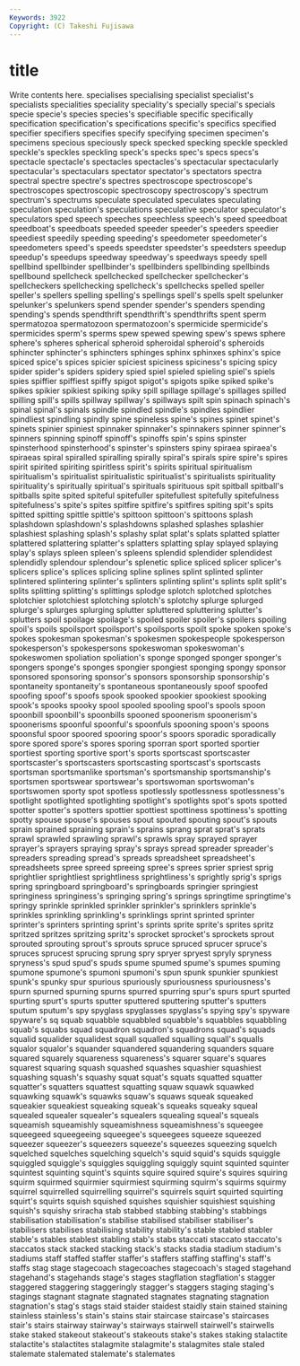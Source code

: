 ```yaml
---
Keywords: 3922 
Copyright: (C) Takeshi Fujisawa
---
```


# title

Write contents here.
specialises specialising specialist specialist's specialists specialities speciality speciality's
specially special's specials specie specie's species species's specifiable specific specifically
specification specification's specifications specific's specifics specified specifier specifiers specifies specify
specifying specimen specimen's specimens specious speciously speck specked specking speckle
speckled speckle's speckles speckling speck's specks spec's specs specs's spectacle
spectacle's spectacles spectacles's spectacular spectacularly spectacular's spectaculars spectator spectator's spectators
spectra spectral spectre spectre's spectres spectroscope spectroscope's spectroscopes spectroscopic spectroscopy
spectroscopy's spectrum spectrum's spectrums speculate speculated speculates speculating speculation speculation's
speculations speculative speculator speculator's speculators sped speech speeches speechless speech's
speed speedboat speedboat's speedboats speeded speeder speeder's speeders speedier speediest
speedily speeding speeding's speedometer speedometer's speedometers speed's speeds speedster speedster's
speedsters speedup speedup's speedups speedway speedway's speedways speedy spell spellbind
spellbinder spellbinder's spellbinders spellbinding spellbinds spellbound spellcheck spellchecked spellchecker spellchecker's
spellcheckers spellchecking spellcheck's spellchecks spelled speller speller's spellers spelling spelling's
spellings spell's spells spelt spelunker spelunker's spelunkers spend spender spender's
spenders spending spending's spends spendthrift spendthrift's spendthrifts spent sperm spermatozoa
spermatozoon spermatozoon's spermicide spermicide's spermicides sperm's sperms spew spewed spewing
spew's spews sphere sphere's spheres spherical spheroid spheroidal spheroid's spheroids
sphincter sphincter's sphincters sphinges sphinx sphinxes sphinx's spice spiced spice's
spices spicier spiciest spiciness spiciness's spicing spicy spider spider's spiders
spidery spied spiel spieled spieling spiel's spiels spies spiffier spiffiest
spiffy spigot spigot's spigots spike spiked spike's spikes spikier spikiest
spiking spiky spill spillage spillage's spillages spilled spilling spill's spills
spillway spillway's spillways spilt spin spinach spinach's spinal spinal's spinals
spindle spindled spindle's spindles spindlier spindliest spindling spindly spine spineless
spine's spines spinet spinet's spinets spinier spiniest spinnaker spinnaker's spinnakers
spinner spinner's spinners spinning spinoff spinoff's spinoffs spin's spins spinster
spinsterhood spinsterhood's spinster's spinsters spiny spiraea spiraea's spiraeas spiral spiralled
spiralling spirally spiral's spirals spire spire's spires spirit spirited spiriting
spiritless spirit's spirits spiritual spiritualism spiritualism's spiritualist spiritualistic spiritualist's spiritualists
spirituality spirituality's spiritually spiritual's spirituals spirituous spit spitball spitball's spitballs
spite spited spiteful spitefuller spitefullest spitefully spitefulness spitefulness's spite's spites
spitfire spitfire's spitfires spiting spit's spits spitted spitting spittle spittle's
spittoon spittoon's spittoons splash splashdown splashdown's splashdowns splashed splashes splashier
splashiest splashing splash's splashy splat splat's splats splatted splatter splattered
splattering splatter's splatters splatting splay splayed splaying splay's splays spleen
spleen's spleens splendid splendider splendidest splendidly splendour splendour's splenetic splice
spliced splicer splicer's splicers splice's splices splicing spline splines splint
splinted splinter splintered splintering splinter's splinters splinting splint's splints split
split's splits splitting splitting's splittings splodge splotch splotched splotches splotchier
splotchiest splotching splotch's splotchy splurge splurged splurge's splurges splurging splutter
spluttered spluttering splutter's splutters spoil spoilage spoilage's spoiled spoiler spoiler's
spoilers spoiling spoil's spoils spoilsport spoilsport's spoilsports spoilt spoke spoken
spoke's spokes spokesman spokesman's spokesmen spokespeople spokesperson spokesperson's spokespersons spokeswoman
spokeswoman's spokeswomen spoliation spoliation's sponge sponged sponger sponger's spongers sponge's
sponges spongier spongiest sponging spongy sponsor sponsored sponsoring sponsor's sponsors
sponsorship sponsorship's spontaneity spontaneity's spontaneous spontaneously spoof spoofed spoofing spoof's
spoofs spook spooked spookier spookiest spooking spook's spooks spooky spool
spooled spooling spool's spools spoon spoonbill spoonbill's spoonbills spooned spoonerism
spoonerism's spoonerisms spoonful spoonful's spoonfuls spooning spoon's spoons spoonsful spoor
spoored spooring spoor's spoors sporadic sporadically spore spored spore's spores
sporing sporran sport sported sportier sportiest sporting sportive sport's sports
sportscast sportscaster sportscaster's sportscasters sportscasting sportscast's sportscasts sportsman sportsmanlike sportsman's
sportsmanship sportsmanship's sportsmen sportswear sportswear's sportswoman sportswoman's sportswomen sporty spot
spotless spotlessly spotlessness spotlessness's spotlight spotlighted spotlighting spotlight's spotlights spot's
spots spotted spotter spotter's spotters spottier spottiest spottiness spottiness's spotting
spotty spouse spouse's spouses spout spouted spouting spout's spouts sprain
sprained spraining sprain's sprains sprang sprat sprat's sprats sprawl sprawled
sprawling sprawl's sprawls spray sprayed sprayer sprayer's sprayers spraying spray's
sprays spread spreader spreader's spreaders spreading spread's spreads spreadsheet spreadsheet's
spreadsheets spree spreed spreeing spree's sprees sprier spriest sprig sprightlier
sprightliest sprightliness sprightliness's sprightly sprig's sprigs spring springboard springboard's springboards
springier springiest springiness springiness's springing spring's springs springtime springtime's springy
sprinkle sprinkled sprinkler sprinkler's sprinklers sprinkle's sprinkles sprinkling sprinkling's sprinklings
sprint sprinted sprinter sprinter's sprinters sprinting sprint's sprints sprite sprite's
sprites spritz spritzed spritzes spritzing spritz's sprocket sprocket's sprockets sprout
sprouted sprouting sprout's sprouts spruce spruced sprucer spruce's spruces sprucest
sprucing sprung spry spryer spryest spryly spryness spryness's spud spud's
spuds spume spumed spume's spumes spuming spumone spumone's spumoni spumoni's
spun spunk spunkier spunkiest spunk's spunky spur spurious spuriously spuriousness
spuriousness's spurn spurned spurning spurns spurred spurring spur's spurs spurt
spurted spurting spurt's spurts sputter sputtered sputtering sputter's sputters sputum
sputum's spy spyglass spyglasses spyglass's spying spy's spyware spyware's sq
squab squabble squabbled squabble's squabbles squabbling squab's squabs squad squadron
squadron's squadrons squad's squads squalid squalider squalidest squall squalled squalling
squall's squalls squalor squalor's squander squandered squandering squanders square squared
squarely squareness squareness's squarer square's squares squarest squaring squash squashed
squashes squashier squashiest squashing squash's squashy squat squat's squats squatted
squatter squatter's squatters squattest squatting squaw squawk squawked squawking squawk's
squawks squaw's squaws squeak squeaked squeakier squeakiest squeaking squeak's squeaks
squeaky squeal squealed squealer squealer's squealers squealing squeal's squeals squeamish
squeamishly squeamishness squeamishness's squeegee squeegeed squeegeeing squeegee's squeegees squeeze squeezed
squeezer squeezer's squeezers squeeze's squeezes squeezing squelch squelched squelches squelching
squelch's squid squid's squids squiggle squiggled squiggle's squiggles squiggling squiggly
squint squinted squinter squintest squinting squint's squints squire squired squire's
squires squiring squirm squirmed squirmier squirmiest squirming squirm's squirms squirmy
squirrel squirrelled squirrelling squirrel's squirrels squirt squirted squirting squirt's squirts
squish squished squishes squishier squishiest squishing squish's squishy sriracha stab
stabbed stabbing stabbing's stabbings stabilisation stabilisation's stabilise stabilised stabiliser stabiliser's
stabilisers stabilises stabilising stability stability's stable stabled stabler stable's stables
stablest stabling stab's stabs staccati staccato staccato's staccatos stack stacked
stacking stack's stacks stadia stadium stadium's stadiums staff staffed staffer
staffer's staffers staffing staffing's staff's staffs stag stage stagecoach stagecoaches
stagecoach's staged stagehand stagehand's stagehands stage's stages stagflation stagflation's stagger
staggered staggering staggeringly stagger's staggers staging staging's stagings stagnant stagnate
stagnated stagnates stagnating stagnation stagnation's stag's stags staid staider staidest
staidly stain stained staining stainless stainless's stain's stains stair staircase
staircase's staircases stair's stairs stairway stairway's stairways stairwell stairwell's stairwells
stake staked stakeout stakeout's stakeouts stake's stakes staking stalactite stalactite's
stalactites stalagmite stalagmite's stalagmites stale staled stalemate stalemated stalemate's stalemates
